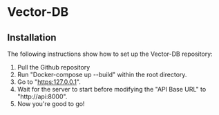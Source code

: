 # Vector-DB

## Installation
The following instructions show how to set up the Vector-DB repository:
1. Pull the Github repository
2. Run "Docker-compose up --build" within the root directory.
3. Go to "[https:127.0.0.1](http://127.0.0.1:8501/)".
4. Wait for the server to start before modifying the "API Base URL" to "http://api:8000".
5. Now you're good to go!
